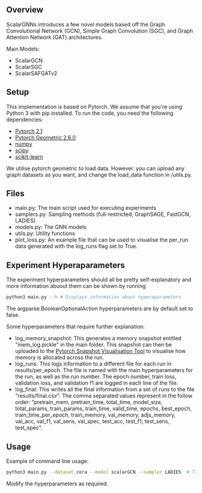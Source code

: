 ## Overview

ScalarGNNs introduces a few novel models based off the Graph Convolutional Network (GCN), Simple Graph Convolution (SGC), and Graph Attention Network (GAT) architectures.

Main Models:
- ScalarGCN
- ScalarSGC
- ScalarSAFGATv2

## Setup
This implementation is based on Pytorch. We assume that you're using Python 3 with pip installed. To run the code, you need the following dependencies:

- [Pytorch 2.1](https://pytorch.org/)
- [Pytorch Geometric 2.6.0](https://pytorch-geometric.readthedocs.io/en/latest/notes/installation.html)
- [numpy](https://numpy.org/)
- [scipy](https://scipy.org/)
- [scikit-learn](https://scikit-learn.org/stable/)

We utilise pytorch geometric to load data. However. you can upload any graph datasets as you want, and change the load_data function in /utils.py.

## Files
- main.py: The main script used for executing experiments
- samplers.py: Sampling methods (full-restricted, GraphSAGE, FastGCN, LADIES)
- models.py: The GNN models
- utils.py: Utility functions
- plot_loss.py: An example file that can be used to visualise the per_run data generated with the log_runs flag set to True.

## Experiment Hyperaparameters
The experiment hyperparameters should all be pretty self-explanatory and more information abuout them can be shown by running 

```bash
python3 main.py --h # Displays information about hyperaparameters
```

The argparse.BooleanOptionalAction hyperparameters are by default set to false.

Some hyperparameters that require further explanation:
- log_memory_snapshot: This generates a memory snapshot entitled "mem_log.pickle" in the main folder. This snapshot can then be uploaded to the [Pytorch Snapshot Visualisation Tool](https://pytorch.org/memory_viz) to visualise how memory is allocated across the run.
- log_runs: This logs information to a different file for each run in results/per_epoch. The file is named with the main hyperparameters for the run, as well as the run number. The epoch number, train loss, validation loss, and validation f1 are logged in each line of the file.
- log_final: This writes all the final information from a set of runs to the file "results/final.csv". The comma separated values represent in the follow order: "pretrain_mem, pretrain_time, total_time, model_size, total_params, train_params, train_time, valid_time, epochs, best_epoch, train_time_per_epoch, train_memory, val_memory, adjs_memory, val_acc, val_f1, val_sens, val_spec, test_acc, test_f1, test_sens, test_spec".

## Usage
Example of command line usage:

```bash
python3 main.py --dataset cora --model scalarGCN --sampler LADIES  # Train ScalarGCN with LADIES on cora.
```

Modify the hyperparameters as required.